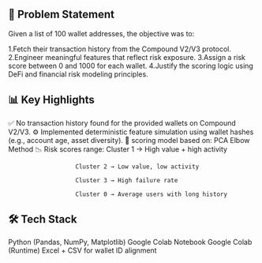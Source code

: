 ## 🎯 Problem Statement

Given a list of 100 wallet addresses, the objective was to:

   1.Fetch their transaction history from the Compound V2/V3 protocol.
   2.Engineer meaningful features that reflect risk exposure.
   3.Assign a risk score between 0 and 1000 for each wallet.
   4.Justify the scoring logic using DeFi and financial risk modeling principles.

## 📊 Key Highlights
 ✅ No transaction history found for the provided wallets on Compound V2/V3.
 ⚙️ Implemented deterministic feature simulation using wallet hashes (e.g., account age, asset diversity).
 🧠 scoring model based on:
      PCA
      Elbow Method
📉 Risk scores range: Cluster 1 → High value + high activity

                       Cluster 2 → Low value, low activity

                       Cluster 3 → High failure rate

                       Cluster 0 → Average users with long history

## 🛠️ Tech Stack
   Python (Pandas, NumPy, Matplotlib)
   Google Colab Notebook
   Google Colab (Runtime)
   Excel + CSV for wallet ID alignment
